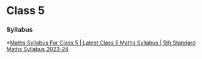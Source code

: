 # Class 5
### Syllabus
*[Maths Syllabus For Class 5 | Latest Class 5 Maths Syllabus | 5th Standard Maths Syllabus 2023-24](https://www.youtube.com/watch?v=7m4oRAyntNQ)
